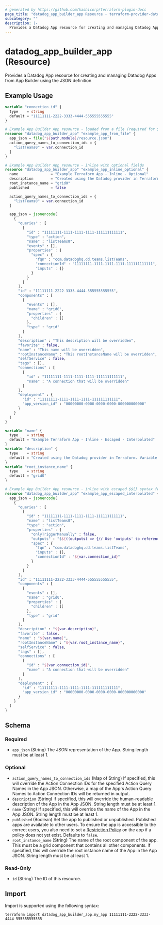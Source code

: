 ```yaml
---
# generated by https://github.com/hashicorp/terraform-plugin-docs
page_title: "datadog_app_builder_app Resource - terraform-provider-datadog"
subcategory: ""
description: |-
  Provides a Datadog App resource for creating and managing Datadog Apps from App Builder using the JSON definition.
---
```


# datadog_app_builder_app (Resource)

Provides a Datadog App resource for creating and managing Datadog Apps from App Builder using the JSON definition.

## Example Usage

```terraform
variable "connection_id" {
  type    = string
  default = "11111111-2222-3333-4444-555555555555"
}

# Example App Builder App resource - loaded from a file (required for ${} syntax, else use $${} inline for escaping)
resource "datadog_app_builder_app" "example_app_from_file" {
  app_json = file("${path.module}/resource.json")
  action_query_names_to_connection_ids = {
    "listTeams0" = var.connection_id
  }
}

# Example App Builder App resource - inline with optional fields
resource "datadog_app_builder_app" "example_app_inline_optional" {
  name               = "Example Terraform App - Inline - Optional"
  description        = "Created using the Datadog provider in Terraform."
  root_instance_name = "grid0"
  published          = false

  action_query_names_to_connection_ids = {
    "listTeams0" = var.connection_id
  }

  app_json = jsonencode(
    {
      "queries" : [
        {
          "id" : "11111111-1111-1111-1111-111111111111",
          "type" : "action",
          "name" : "listTeams0",
          "events" : [],
          "properties" : {
            "spec" : {
              "fqn" : "com.datadoghq.dd.teams.listTeams",
              "connectionId" : "11111111-1111-1111-1111-111111111111",
              "inputs" : {}
            }
          }
        }
      ],
      "id" : "11111111-2222-3333-4444-555555555555",
      "components" : [
        {
          "events" : [],
          "name" : "grid0",
          "properties" : {
            "children" : []
          },
          "type" : "grid"
        }
      ],
      "description" : "This description will be overridden",
      "favorite" : false,
      "name" : "This name will be overridden",
      "rootInstanceName" : "This rootInstanceName will be overridden",
      "selfService" : false,
      "tags" : [],
      "connections" : [
        {
          "id" : "11111111-1111-1111-1111-111111111111",
          "name" : "A connection that will be overridden"
        }
      ],
      "deployment" : {
        "id" : "11111111-1111-1111-1111-111111111111",
        "app_version_id" : "00000000-0000-0000-0000-000000000000"
      }
    }
  )
}

variable "name" {
  type    = string
  default = "Example Terraform App - Inline - Escaped - Interpolated"
}
variable "description" {
  type    = string
  default = "Created using the Datadog provider in Terraform. Variable interpolation."
}
variable "root_instance_name" {
  type    = string
  default = "grid0"
}

# Example App Builder App resource - inline with escaped $${} syntax for Javascript and ${} for Terraform variables
resource "datadog_app_builder_app" "example_app_escaped_interpolated" {
  app_json = jsonencode(
    {
      "queries" : [
        {
          "id" : "11111111-1111-1111-1111-111111111111",
          "name" : "listTeams0",
          "type" : "action",
          "properties" : {
            "onlyTriggerManually" : false,
            "outputs" : "$${((outputs) => {// Use 'outputs' to reference the query's unformatted output.\n\n// TODO: Apply transformations to the raw query output\n\nreturn outputs.data.map(item => item.attributes.name);})(self.rawOutputs)}",
            "spec" : {
              "fqn" : "com.datadoghq.dd.teams.listTeams",
              "inputs" : {},
              "connectionId" : "${var.connection_id}"
            }
          }
        }
      ],
      "id" : "11111111-2222-3333-4444-555555555555",
      "components" : [
        {
          "events" : [],
          "name" : "grid0",
          "properties" : {
            "children" : []
          },
          "type" : "grid"
        }
      ],
      "description" : "${var.description}",
      "favorite" : false,
      "name" : "${var.name}",
      "rootInstanceName" : "${var.root_instance_name}",
      "selfService" : false,
      "tags" : [],
      "connections" : [
        {
          "id" : "${var.connection_id}",
          "name" : "A connection that will be overridden"
        }
      ],
      "deployment" : {
        "id" : "11111111-1111-1111-1111-111111111111",
        "app_version_id" : "00000000-0000-0000-0000-000000000000"
      }
    }
  )
}
```

<!-- schema generated by tfplugindocs -->
## Schema

### Required

- `app_json` (String) The JSON representation of the App. String length must be at least 1.

### Optional

- `action_query_names_to_connection_ids` (Map of String) If specified, this will override the Action Connection IDs for the specified Action Query Names in the App JSON. Otherwise, a map of the App's Action Query Names to Action Connection IDs will be returned in output.
- `description` (String) If specified, this will override the human-readable description of the App in the App JSON. String length must be at least 1.
- `name` (String) If specified, this will override the name of the App in the App JSON. String length must be at least 1.
- `published` (Boolean) Set the app to published or unpublished. Published apps are available to other users. To ensure the app is accessible to the correct users, you also need to set a [Restriction Policy](https://docs.datadoghq.com/api/latest/restriction-policies/) on the app if a policy does not yet exist. Defaults to `false`.
- `root_instance_name` (String) The name of the root component of the app. This must be a grid component that contains all other components. If specified, this will override the root instance name of the App in the App JSON. String length must be at least 1.

### Read-Only

- `id` (String) The ID of this resource.

## Import

Import is supported using the following syntax:

```shell
terraform import datadog_app_builder_app.my_app 11111111-2222-3333-4444-555555555555
```
